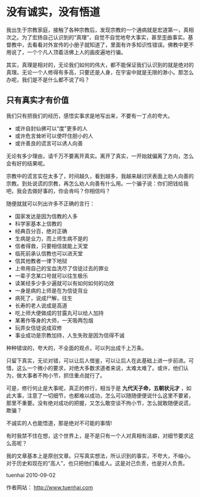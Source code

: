 # 没有诚实，没有悟道


我出生于宗教家庭，接触了各种宗教后，发现宗教的一个通病就是宏道第一，真相次之。为了宏扬自己认识到的“真理”，自觉不自觉地夸大事实，甚至歪曲事实。基督教中，去看看对外宣传的小册子就知道了，里面有许多知识性错误。佛教中更不用说了，一个个凡人顶着活佛上人的画皮遍地行骗。

其实，真理是相对的，无论我们如何的伟大，都不能保证我们认识到的就是绝对的真理。无论一个人修得有多高，只要还是人身，在宇宙中就是无限的渺小。那怎么办呢，我们是不是什么都不说了吗？


## 只有真实才有价值

我们只有把我们的经历，感悟实事求是地写出来，不要有一丁点的夸大。

- 或许自封仙佛可以“度”更多的人
- 或许危言耸听可以使吓住胆小的人
- 或许善良的谎言可以诱人向善

无论有多少理由，请千万不要离开真实。离开了真实，一开始就偏离了方向，怎么会有好的结果呢。

宗教中的谎言实在太多了，时间越久，看到越多，我越来越讨厌表面上劝人向善的宗教。到处说谎的宗教，再怎么劝人向善有什么用。一个骗子说：你们把钱给我吧，我会去做好事的，你会肯吗？你相信吗？

随便就就可以列出许多不正确的言行：

* 国家发达是因为信教的人多
* 科学家基本上信教的
* 经典百分百，绝对正确
* 生病是业力，而上师生病不是的
* 信者得救，只要相信就能上天堂
* 临死前承认信教也可以进天堂
* 信其他教者一律下地狱
* 上帝用自己的宝血洗尽了信徒过去的罪业
* 一辈子念某口号就可以往生极乐
* 读某经多少多少遍就可以有如何如何的功效
* 一身是病的上师是在为信徒背业
* 病死了，说成尸解，往生
* 长寿的老人说成是高道
* 吃上师大便做成的甘露丸可以给人加持
* 某著作等身的大师，一天吸两包烟
* 玩弄女信徒说成双修
* 事业成功是宗教加持，人生失败是因为信得不诚

种种错误的，夸大的，不全面的观点，可以列出成千上万条。

只留下真实，无论对错，可以让后人借鉴，可以让后人在此基础上进一步前进。可惜，这么一个微小的要求，对绝大多数求道者来说，太难太难了。或许，他们认为，做大事者不拘小节，抓住重点就行了。

可是，修行何止是大事呢，真正的修行，相当于是 **九代天子命，五朝状元才** ，如此大事，注意了一切细节，也都难以成功，怎么可以随随便便说什么这里不要紧，那里不重要。没有绝对成功的把握，又怎么敢空谈不拘小节，怎么就敢随便说谎，欺骗？

不诚实的人也能悟道，那是绝对不可能的事情!

有时我禁不住在想，这个世界上，是不是只有一个人对真相有洁癖，对细节要求这么高呢？

我的文章基本上是原创文章。只写真实想法，所认识到的事实，不夸大，不缩小。对于历史和现在的“高人”，也只把他们看成人。这是对己负责，也是对人负责。


tuenhai 2010-09-02

作者网站： http://www.tuenhai.com
